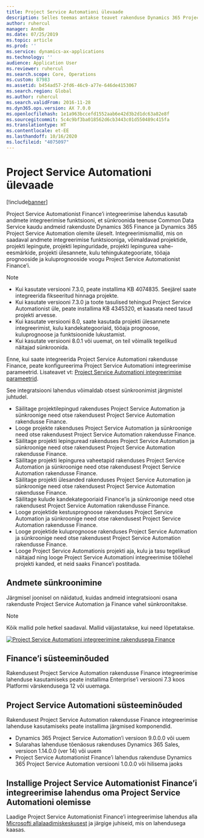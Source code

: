 ```yaml
---
title: Project Service Automationi ülevaade
description: Selles teemas antakse teavet rakenduse Dynamics 365 Project Service Automation rakendusse Dynamics 365 Finance integreerimise lahenduse kohta.
author: ruhercul
manager: AnnBe
ms.date: 07/25/2019
ms.topic: article
ms.prod: ''
ms.service: dynamics-ax-applications
ms.technology: ''
audience: Application User
ms.reviewer: ruhercul
ms.search.scope: Core, Operations
ms.custom: 87983
ms.assetid: b454ad57-2fd6-46c9-a77e-646de4153067
ms.search.region: Global
ms.author: ruhercul
ms.search.validFrom: 2016-11-28
ms.dyn365.ops.version: AX 7.0.0
ms.openlocfilehash: 1e1a963bccefd1552aab6e42d3b2d1dc63a82e8f
ms.sourcegitcommit: 5c4c9bf3ba018562d6cb3443c01d550489c415fa
ms.translationtype: HT
ms.contentlocale: et-EE
ms.lasthandoff: 10/16/2020
ms.locfileid: "4075097"
---
```

# <a name="project-service-automation-overview"></a>Project Service Automationi ülevaade

[!include[banner](../includes/banner.md)]

Project Service Automationist Finance’i integreerimise lahendus kasutab andmete integreerimise funktsiooni, et sünkroonida teenuse Common Data Service kaudu andmeid rakenduste Dynamics 365 Finance ja Dynamics 365 Project Service Automation olemite üleselt. Integreerimismallid, mis on saadaval andmete integreerimise funktsiooniga, võimaldavad projektide, projekti lepingute, projekti lepinguridade, projekti lepingurea vahe-eesmärkide, projekti ülesannete, kulu tehingukategooriate, tööaja prognooside ja kuluprognooside voogu Project Service Automationist Finance’i.

> [!NOTE]
> - Kui kasutate versiooni 7.3.0, peate installima KB 4074835. Seejärel saate integreerida fikseeritud hinnaga projekte.
> - Kui kasutate versiooni 7.3.0 ja toote tasulised tehingud Project Service Automationist üle, peate installima KB 4345320, et kaasata need tasud projekti arvesse.
> - Kui kasutate versiooni 8.0, saate kasutada projekti ülesannete integreerimist, kulu kandekategooriaid, tööaja prognoose, kuluprognoose ja funktsioonide lukustamist.
> - Kui kasutate versiooni 8.0.1 või uuemat, on teil võimalik tegelikud näitajad sünkroonida.

Enne, kui saate integreerida Project Service Automationi rakendusse Finance, peate konfigureerima Project Service Automationi integreerimise parameetrid. Lisateavet vt: [Project Service Automationi integreerimise parameetrid](PSA-parameters.md).

See integratsiooni lahendus võimaldab otsest sünkroonimist järgmistel juhtudel.

- Säilitage projektilepingud rakenduses Project Service Automation ja sünkroonige need otse rakendusest Project Service Automation rakendusse Finance.
- Looge projekte rakenduses Project Service Automation ja sünkroonige need otse rakendusest Project Service Automation rakendusse Finance.
- Säilitage projekti lepinguread rakenduses Project Service Automation ja sünkroonige need otse rakendusest Project Service Automation rakendusse Finance.
- Säilitage projekti lepingurea vaheetapid rakenduses Project Service Automation ja sünkroonige need otse rakendusest Project Service Automation rakendusse Finance.
- Säilitage projekti ülesanded rakenduses Project Service Automation ja sünkroonige need otse rakendusest Project Service Automation rakendusse Finance.
- Säilitage kulude kandekategooriaid Finance’is ja sünkroonige need otse rakendusest Project Service Automation rakendusse Finance.
- Looge projektide kestusprognoose rakenduses Project Service Automation ja sünkroonige need otse rakendusest Project Service Automation rakendusse Finance.
- Looge projektide kuluprognoose rakenduses Project Service Automation ja sünkroonige need otse rakendusest Project Service Automation rakendusse Finance.
- Looge Project Service Automationis projekti aja, kulu ja tasu tegelikud näitajad ning looge Project Service Automationi integreerimise töölehel projekti kanded, et neid saaks Finance’i postitada.

## <a name="data-synchronization"></a>Andmete sünkroonimine

Järgmisel joonisel on näidatud, kuidas andmeid integratsiooni osana rakenduste Project Service Automation ja Finance vahel sünkroonitakse.

> [!NOTE]
> Kõik mallid pole hetkel saadaval. Mallid väljastatakse, kui need lõpetatakse.

[![Project Service Automationi integreerimine rakendusega Finance](./media/PSA-integration.png)](./media/PSA-integration.png)

## <a name="system-requirements-for-finance"></a>Finance’i süsteeminõuded

Rakendusest Project Service Automation rakendusse Finance integreerimise lahenduse kasutamiseks peate installima Enterprise’i versiooni 7.3 koos Platformi värskendusega 12 või uuemaga.

## <a name="system-requirements-for-project-service-automation"></a>Project Service Automationi süsteeminõuded

Rakendusest Project Service Automation rakendusse Finance integreerimise lahenduse kasutamiseks peate installima järgmised komponendid.

- Dynamics 365 Project Service Automation’i versioon 9.0.0.0 või uuem
- Sularahas lahenduse tõenäosus rakenduses Dynamics 365 Sales, versioon 1.14.0.0 (ver 14) või uuem
- Project Service Automationist Finance’i lahendus rakenduse Dynamics 365 Project Service Automation versiooni 1.0.0.0 või hilisema jaoks

## <a name="install-the-project-service-automation-to-finance-integration-solution-in-your-project-service-automation-instance"></a>Installige Project Service Automationist Finance’i integreerimise lahendus oma Project Service Automationi olemisse

Laadige Project Service Automationist Finance’i integreerimise lahendus alla [Microsofti allalaadimiskeskusest](https://www.microsoft.com/download/details.aspx?id=57016) ja järgige juhiseid, mis on lahendusega kaasas.
